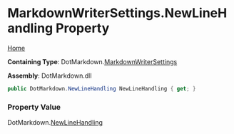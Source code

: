 # MarkdownWriterSettings\.NewLineHandling Property

[Home](../../../README.md)

**Containing Type**: DotMarkdown\.[MarkdownWriterSettings](../README.md)

**Assembly**: DotMarkdown\.dll

```csharp
public DotMarkdown.NewLineHandling NewLineHandling { get; }
```

### Property Value

DotMarkdown\.[NewLineHandling](../../NewLineHandling/README.md)

